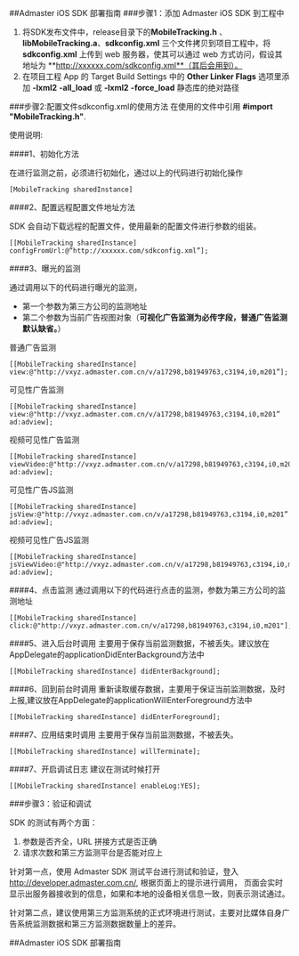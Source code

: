 ##Admaster iOS SDK 部署指南
###步骤1：添加 Admaster iOS SDK 到工程中

1. 将SDK发布文件中，release目录下的**MobileTracking.h** 、**libMobileTracking.a**、**sdkconfig.xml** 三个文件拷贝到项目工程中，将 **sdkconfig.xml** 上传到 web 服务器，使其可以通过 web 方式访问，假设其地址为 **http://xxxxxx.com/sdkconfig.xml**（其后会用到）。
2. 在项目工程 App 的 Target Build Settings 中的 **Other Linker Flags** 选项里添加 **-lxml2** **-all_load** 或 **-lxml2** **-force_load** 静态库的绝对路径

###步骤2:配置文件sdkconfig.xml的使用方法
在使用的文件中引用 **#import "MobileTracking.h"**.

使用说明:

####1、初始化方法

在进行监测之前，必须进行初始化，通过以上的代码进行初始化操作

```
[MobileTracking sharedInstance]

```

####2、配置远程配置文件地址方法

SDK 会自动下载远程的配置文件，使用最新的配置文件进行参数的组装。

```
[[MobileTracking sharedInstance] configFromUrl:@“http://xxxxxx.com/sdkconfig.xml”];
```

####3、曝光的监测

通过调用以下的代码进行曝光的监测，

 * 第一个参数为第三方公司的监测地址
 * 第二个参数为当前广告视图对象（**可视化广告监测为必传字段，普通广告监测默认缺省。**）

普通广告监测

```
[[MobileTracking sharedInstance] view:@"http://vxyz.admaster.com.cn/v/a17298,b81949763,c3194,i0,m201”];

```
可见性广告监测

```
[[MobileTracking sharedInstance] view:@"http://vxyz.admaster.com.cn/v/a17298,b81949763,c3194,i0,m201” ad:adview];

```

视频可见性广告监测

```
[[MobileTracking sharedInstance] viewVideo:@"http://vxyz.admaster.com.cn/v/a17298,b81949763,c3194,i0,m201” ad:adview];

```
可见性广告JS监测

```
[[MobileTracking sharedInstance] jsView:@"http://vxyz.admaster.com.cn/v/a17298,b81949763,c3194,i0,m201” ad:adview];

```

视频可见性广告JS监测

```
[[MobileTracking sharedInstance] jsViewVideo:@"http://vxyz.admaster.com.cn/v/a17298,b81949763,c3194,i0,m201” ad:adview];

```

####4、点击监测
通过调用以下的代码进行点击的监测，参数为第三方公司的监测地址

```
[[MobileTracking sharedInstance] click:@"http://vxyz.admaster.com.cn/v/a17298,b81949763,c3194,i0,m201"];
```

####5、进入后台时调用
主要用于保存当前监测数据，不被丢失。建议放在AppDelegate的applicationDidEnterBackground方法中

```
[[MobileTracking sharedInstance] didEnterBackground];
```


####6、回到前台时调用
重新读取缓存数据，主要用于保证当前监测数据，及时上报,建议放在AppDelegate的applicationWillEnterForeground方法中

```
[[MobileTracking sharedInstance] didEnterForeground];
```


####7、应用结束时调用
主要用于保存当前监测数据，不被丢失。

```
[[MobileTracking sharedInstance] willTerminate];
```

####7、开启调试日志
建议在测试时候打开

```
[[MobileTracking sharedInstance] enableLog:YES];
```

###步骤3：验证和调试

SDK 的测试有两个方面：

1. 参数是否齐全，URL 拼接方式是否正确
2. 请求次数和第三方监测平台是否能对应上

针对第一点，使用 Admaster SDK 测试平台进行测试和验证，登入 http://developer.admaster.com.cn/, 根据页面上的提示进行调用， 页面会实时显示出服务器接收到的信息，如果和本地的设备相关信息一致，则表示测试通过。

针对第二点，建议使用第三方监测系统的正式环境进行测试，主要对比媒体自身广告系统监测数据和第三方监测数据数量上的差异。

##Admaster iOS SDK 部署指南

